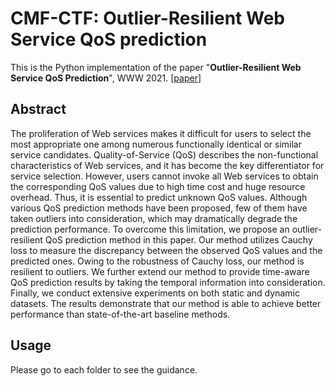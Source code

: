 # CMF-CTF: Outlier-Resilient Web Service QoS prediction

This is the Python implementation of the paper "**Outlier-Resilient Web Service QoS Prediction**", WWW 2021. [[paper](https://arxiv.org/abs/2006.01287)]

## Abstract

The proliferation of Web services makes it difficult for users to select the most appropriate one among numerous functionally identical or similar service candidates. Quality-of-Service (QoS) describes the non-functional characteristics of Web services, and it has become the key differentiator for service selection. However, users cannot invoke all Web services to obtain the corresponding QoS values due to high time cost and huge resource overhead. Thus, it is essential to predict unknown QoS values. Although various QoS prediction methods have been proposed, few of them have taken outliers into consideration, which may dramatically degrade the prediction performance. To overcome this limitation, we propose an outlier-resilient QoS prediction method in this paper. Our method utilizes Cauchy loss to measure the discrepancy between the observed QoS values and the predicted ones. Owing to the robustness of Cauchy loss, our method is resilient to outliers. We further extend our method to provide time-aware QoS prediction results by taking the temporal information into consideration. Finally, we conduct extensive experiments on both static and dynamic datasets. The results demonstrate that our method is able to achieve better performance than state-of-the-art baseline methods.

## Usage

Please go to each folder to see the guidance.
